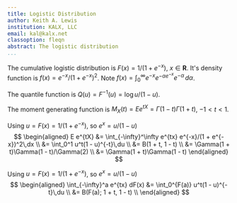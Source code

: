 ```yaml
---
title: Logistic Distribution
author: Keith A. Lewis
institution: KALX, LLC
email: kal@kalx.net
classoption: fleqn
abstract: The logistic distribution
...
```


The cumulative logistic distribution is $F(x) = 1/(1 + e^{-x})$,
$x\in\mathbf{R}$.
It's density function is $f(x) = e^{-x}/(1 + e^{-x})^2$. Note
$f(x) = \int_0^\infty e^{-x} e^{-\alpha e^{-x}} e^{-\alpha}\,d\alpha$.

The quantile function is $Q(u) = F^{-1}(u) = \log u/(1-u)$.

The moment generating function is $M_X(t) = E e^{tX}
= \Gamma(1 - t)\Gamma(1 + t)$, $-1 < t < 1$.

Using $u = F(x) = 1/(1 + e^{-x})$, so $e^x = u/(1 - u)$
$$
\begin{aligned}
E e^{tX} &= \int_{-\infty}^\infty e^{tx} e^{-x}/(1 + e^{-x})^2\,dx \\
    &= \int_0^1 u^t(1 - u)^{-t}\,du \\
    &= B(1 + t, 1 - t) \\
    &= \Gamma(1 + t)\Gamma(1 - t)/\Gamma(2) \\
    &= \Gamma(1 + t)\Gamma(1 - t)
\end{aligned}
$$

Using $u = F(x) = 1/(1 + e^{-x})$, so $e^x = u/(1 - u)$
$$
\begin{aligned}
\int_{-\infty}^a e^{tx} dF(x)
    &= \int_0^{F(a)} u^t(1 - u)^{-t}\,du \\
    &= B(F(a); 1 + t, 1 - t) \\
\end{aligned}
$$

